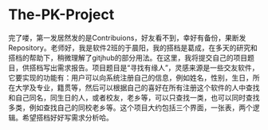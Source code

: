 # The-PK-Project
完了喽，第一发居然发的是Contribuions，好友看不到，幸好有备份，果断发Repository。老师好，我是软件2班的于晨阳，我的搭档是葛成，在多天的研究和搭档的帮助下，稍微理解了gitjhub的部分用法。在这里，我将提交自己的项目题目，供搭档写出需求报告。项目题目是“寻找有缘人”，灵感来源是一些交友软件，它要实现的功能有：用户可以向系统注册自己的信息，例如姓名，性别，生日，所在大学及专业，籍贯等，然后可以根据自己的喜好在所有注册这个软件的人中查找和自己同名，同生日的人，或者校友，老乡等，可以只查找一类，也可以同时查找多类，例如查找自己的同校老乡等。这个项目大约包括三个界面，一张表，两个逻辑。希望搭档好好写需求分析哈。
